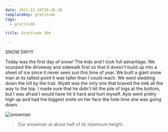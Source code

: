 ```yaml
---
date: 2021-12-28T20:26:38
templateKey: gratitude
tags:
  - gratitude

title: Gratitude 104

---
```


SNOW DAY!!!

Today was the first day of snow! The kids and I took full advantage.  We
scooped the driveway and sidewalk first so that it doesn't build up into
a sheet of ice since it never sees sun this time of year.  We built a
giant snow man at its tallest point it was taller than I could reach.
We went sledding down the hill by the trail.  Wyatt was the only one
that braved the trek all the way to the top.  I made sure that he didn't
hit the pile of logs at the bottom, but I was afraid I would have hit it
hard and hurt myself.  Ayla went pretty high up and had the biggest
smile on her face the hole time she was going down.

![snowman](https://dropper.wayl.one/api/file/eae3b10f-7fc1-495c-8440-b4d2a0cf475b.png)

> Our snowman at about half of its maximum height.

